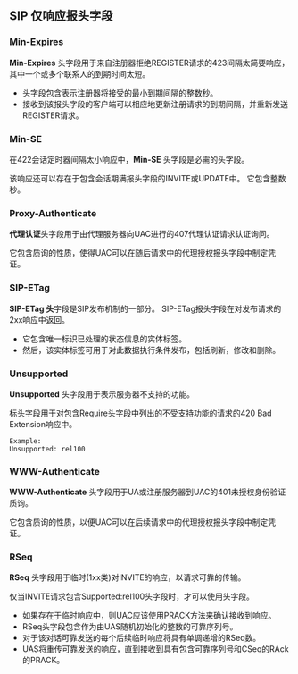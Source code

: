 ## SIP 仅响应报头字段

### Min-Expires

**Min-Expires** 头字段用于来自注册器拒绝REGISTER请求的423间隔太简要响应，其中一个或多个联系人的到期时间太短。

- 头字段包含表示注册器将接受的最小到期间隔的整数秒。
- 接收到该报头字段的客户端可以相应地更新注册请求的到期间隔，并重新发送REGISTER请求。

### Min-SE

在422会话定时器间隔太小响应中，**Min-SE** 头字段是必需的头字段。

该响应还可以存在于包含会话期满报头字段的INVITE或UPDATE中。 它包含整数秒。

### Proxy-Authenticate

**代理认证**头字段用于由代理服务器向UAC进行的407代理认证请求认证询问。

它包含质询的性质，使得UAC可以在随后请求中的代理授权报头字段中制定凭证。

### SIP-ETag

**SIP-ETag 头**字段是SIP发布机制的一部分。 SIP-ETag报头字段在对发布请求的2xx响应中返回。

- 它包含唯一标识已处理的状态信息的实体标签。
- 然后，该实体标签可用于对此数据执行条件发布，包括刷新，修改和删除。

### Unsupported

**Unsupported** 头字段用于表示服务器不支持的功能。

标头字段用于对包含Require头字段中列出的不受支持功能的请求的420 Bad Extension响应中。

```
Example:
Unsupported: rel100
```

### WWW-Authenticate

**WWW-Authenticate** 头字段用于UA或注册服务器到UAC的401未授权身份验证质询。

它包含质询的性质，以便UAC可以在后续请求中的代理授权报头字段中制定凭证。

### RSeq

**RSeq** 头字段用于临时(1xx类)对INVITE的响应，以请求可靠的传输。

仅当INVITE请求包含Supported:rel100头字段时，才可以使用头字段。

- 如果存在于临时响应中，则UAC应该使用PRACK方法来确认接收到响应。
- RSeq头字段包含作为由UAS随机初始化的整数的可靠序列号。
- 对于该对话可靠发送的每个后续临时响应将具有单调递增的RSeq数。
- UAS将重传可靠发送的响应，直到接收到具有包含可靠序列号和CSeq的RAck的PRACK。
